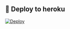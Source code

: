 ## 🚀 Deploy to heroku

[![Deploy](https://www.herokucdn.com/deploy/button.svg)](https://heroku.com/deploy?template=https://github.com/riyad022tagiyevv/riyadgame)

